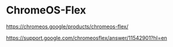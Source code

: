 # ChromeOS-Flex
https://chromeos.google/products/chromeos-flex/

https://support.google.com/chromeosflex/answer/11542901?hl=en

